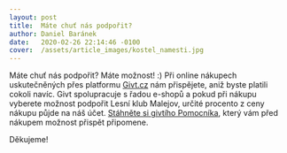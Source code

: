 ```yaml
---
layout: post
title:  Máte chuť nás podpořit?
author: Daniel Baránek
date:   2020-02-26 22:14:46 -0100
cover:  /assets/article_images/kostel_namesti.jpg
---
```


Máte chuť nás podpořit? Máte možnost! :) Při online nákupech uskutečněných přes platformu [Givt.cz](https://givt.cz/) nám přispějete, aniž byste platili cokoli navíc. Givt spolupracuje s řadou e-shopů a pokud při nákupu vyberete možnost podpořit Lesní klub Malejov, určité procento z ceny nákupu půjde na náš účet. [Stáhněte si givtího Pomocníka](https://givt.cz/aplikace), který vám před nákupem možnost přispět připomene.

Děkujeme!
